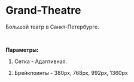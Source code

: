 # Grand-Theatre
Большой театр в Санкт-Петербурге.

<br>

<b>Параметры:</b>

1) Сетка - Адаптивная.

2) Брейкпоинты - 380px, 768px, 992px, 1360px
